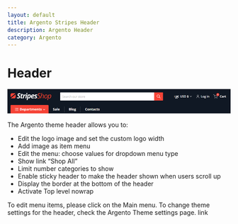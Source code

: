 ```yaml
---
layout: default
title: Argento Stripes Header
description: Argento Header
category: Argento
---
```


# Header

![Argento Stripes Product page](/images/shopify/header.png)

The Argento theme header allows you to:

 - Edit the logo image and set the custom logo width
 - Add image as item menu
 - Edit the menu: choose values for dropdown menu type
 - Show link “Shop All”
 - Limit number categories to show
 - Enable sticky header to make the header shown when users scroll up
 - Display the border at the bottom of the header
 - Activate Top level nowrap

To edit menu items, please click on the Main menu. To change theme settings for the header, check the Argento Theme settings page. link